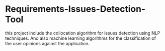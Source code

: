 # Requirements-Issues-Detection-Tool
this project include the collocation algorithm for issues detection using NLP techniques. And also machine learning algorithms for the classification of the user opinions against the application.  
